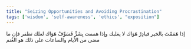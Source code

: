 ```yaml
---
title: "Seizing Opportunities and Avoiding Procrastination"
tags: ['wisdom', 'self-awareness', 'ethics', "exposition"]
---
```


 إذا هَمَمْتَ بالخير فبادِرْ هَوَاك لا يغلبك وإذا هممت بِشَرٍّ فَسَوِّفْ هَوَاك لعلك تظفر فإن ما مضى من الأيام والساعات على ذلك هو الغُنم
